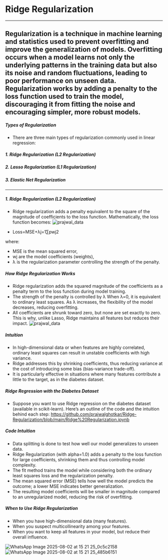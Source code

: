 # Ridge Regularization
---
**Regularization is a technique in machine learning and statistics used to prevent overfitting and improve the generalization of models. Overfitting occurs when a model learns not only the underlying patterns in the training data but also its noise and random fluctuations, leading to poor performance on unseen data. Regularization works by adding a penalty to the loss function used to train the model, discouraging it from fitting the noise and encouraging simpler, more robust models.**
---
##### Types of Regularization
- There are three main types of regularization commonly used in linear regression:

##### 1. Ridge Regularization (L2 Regularization)
##### 2. Lasso Regularization (L1 Regularization)
##### 3. Elastic Net Regularization
--- 

##### 1. Ridge Regularization (L2 Regularization)
- Ridge regularization adds a penalty equivalent to the square of the magnitude of coefficients to the loss function. Mathematically, the loss function becomes:
![prajwal_data](https://github.com/user-attachments/assets/63725e60-3664-412b-bc87-9da74b497b03)

- Loss=MSE+λj=1∑pwj2

where:
- MSE is the mean squared error,
- wj are the model coefficients (weights),
- λ is the regularization parameter controlling the strength of the penalty.

##### How Ridge Regularization Works
- Ridge regularization adds the squared magnitude of the coefficients as a penalty term to the loss function during model training.
- The strength of the penalty is controlled by λ When λ=0, it is equivalent to ordinary least squares. As λ increases, the flexibility of the model decreases, reducing overfitting.
- All coefficients are shrunk toward zero, but none are set exactly to zero. This is why, unlike Lasso, Ridge maintains all features but reduces their impact.
![prajwal_data](https://github.com/user-attachments/assets/5a1e7602-22da-47db-a059-4afb09dd08bc)


##### Intuition
- In high-dimensional data or when features are highly correlated, ordinary least squares can result in unstable coefficients with high variance.
- Ridge addresses this by shrinking coefficients, thus reducing variance at the cost of introducing some bias (bias-variance trade-off).
- It is particularly effective in situations where many features contribute a little to the target, as in the diabetes dataset.

##### Ridge Regression with the Diabetes Dataset
- Suppose you want to use Ridge regression on the diabetes dataset (available in scikit-learn). Here’s an outline of the code and the intuition behind each step:
https://github.com/prajwalghotkar/Ridge-Regularization/blob/main/Ridge%20Regularization.ipynb
##### Code Intuition
- Data splitting is done to test how well our model generalizes to unseen data.
- Ridge Regularization (with alpha=1.0) adds a penalty to the loss function for large coefficients, shrinking them and thus controlling model complexity.
- The fit method trains the model while considering both the ordinary least squares loss and the regularization penalty.
- The mean squared error (MSE) tells how well the model predicts the outcome; a lower MSE indicates better generalization.
- The resulting model coefficients will be smaller in magnitude compared to an unregularized model, reducing the risk of overfitting.

##### When to Use Ridge Regularization
- When you have high-dimensional data (many features).
- When you suspect multicollinearity among your features.
- When you want to keep all features in your model, but reduce their overall influence.

![WhatsApp Image 2025-08-02 at 15 21 25_0c5c2158](https://github.com/user-attachments/assets/926c1afa-5abc-405e-ba25-7d0f453ac143)
![WhatsApp Image 2025-08-02 at 15 21 25_485b6151](https://github.com/user-attachments/assets/2405a1e6-1c41-43fd-8c84-a5a074e89a0a)

